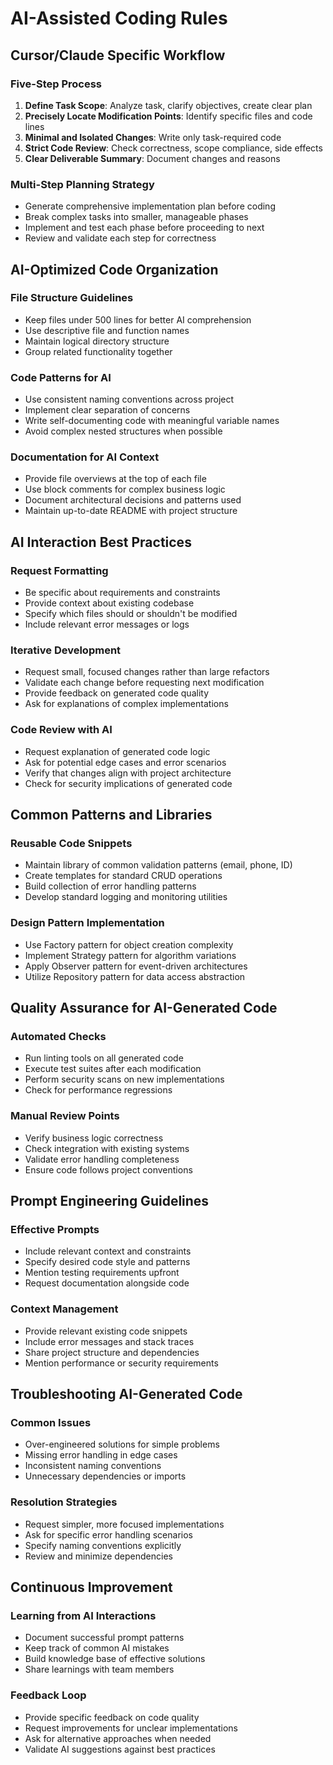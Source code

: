 # AI-Assisted Coding Rules

## Cursor/Claude Specific Workflow

### Five-Step Process
1. **Define Task Scope**: Analyze task, clarify objectives, create clear plan
2. **Precisely Locate Modification Points**: Identify specific files and code lines
3. **Minimal and Isolated Changes**: Write only task-required code
4. **Strict Code Review**: Check correctness, scope compliance, side effects
5. **Clear Deliverable Summary**: Document changes and reasons

### Multi-Step Planning Strategy
- Generate comprehensive implementation plan before coding
- Break complex tasks into smaller, manageable phases
- Implement and test each phase before proceeding to next
- Review and validate each step for correctness

## AI-Optimized Code Organization

### File Structure Guidelines
- Keep files under 500 lines for better AI comprehension
- Use descriptive file and function names
- Maintain logical directory structure
- Group related functionality together

### Code Patterns for AI
- Use consistent naming conventions across project
- Implement clear separation of concerns
- Write self-documenting code with meaningful variable names
- Avoid complex nested structures when possible

### Documentation for AI Context
- Provide file overviews at the top of each file
- Use block comments for complex business logic
- Document architectural decisions and patterns used
- Maintain up-to-date README with project structure

## AI Interaction Best Practices

### Request Formatting
- Be specific about requirements and constraints
- Provide context about existing codebase
- Specify which files should or shouldn't be modified
- Include relevant error messages or logs

### Iterative Development
- Request small, focused changes rather than large refactors
- Validate each change before requesting next modification
- Provide feedback on generated code quality
- Ask for explanations of complex implementations

### Code Review with AI
- Request explanation of generated code logic
- Ask for potential edge cases and error scenarios
- Verify that changes align with project architecture
- Check for security implications of generated code

## Common Patterns and Libraries

### Reusable Code Snippets
- Maintain library of common validation patterns (email, phone, ID)
- Create templates for standard CRUD operations
- Build collection of error handling patterns
- Develop standard logging and monitoring utilities

### Design Pattern Implementation
- Use Factory pattern for object creation complexity
- Implement Strategy pattern for algorithm variations
- Apply Observer pattern for event-driven architectures
- Utilize Repository pattern for data access abstraction

## Quality Assurance for AI-Generated Code

### Automated Checks
- Run linting tools on all generated code
- Execute test suites after each modification
- Perform security scans on new implementations
- Check for performance regressions

### Manual Review Points
- Verify business logic correctness
- Check integration with existing systems
- Validate error handling completeness
- Ensure code follows project conventions

## Prompt Engineering Guidelines

### Effective Prompts
- Include relevant context and constraints
- Specify desired code style and patterns
- Mention testing requirements upfront
- Request documentation alongside code

### Context Management
- Provide relevant existing code snippets
- Include error messages and stack traces
- Share project structure and dependencies
- Mention performance or security requirements

## Troubleshooting AI-Generated Code

### Common Issues
- Over-engineered solutions for simple problems
- Missing error handling in edge cases
- Inconsistent naming conventions
- Unnecessary dependencies or imports

### Resolution Strategies
- Request simpler, more focused implementations
- Ask for specific error handling scenarios
- Specify naming conventions explicitly
- Review and minimize dependencies

## Continuous Improvement

### Learning from AI Interactions
- Document successful prompt patterns
- Keep track of common AI mistakes
- Build knowledge base of effective solutions
- Share learnings with team members

### Feedback Loop
- Provide specific feedback on code quality
- Request improvements for unclear implementations
- Ask for alternative approaches when needed
- Validate AI suggestions against best practices
